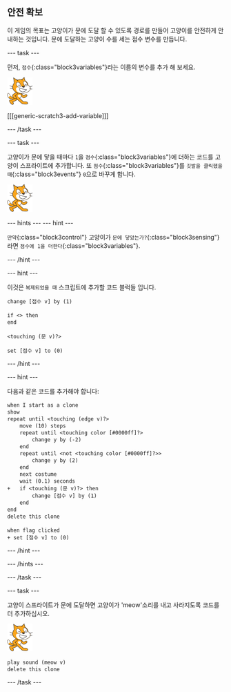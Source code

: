 ## 안전 확보

이 게임의 목표는 고양이가 문에 도달 할 수 있도록 경로를 만들어 고양이를 안전하게 안내하는 것입니다. 문에 도달하는 고양이 수를 세는 점수 변수를 만듭니다.

--- task ---

먼저, `점수`{:class="block3variables"}라는 이름의 변수를 추가 해 보세요.

![고양이 스프라이트](images/cat-sprite.png)

[[[generic-scratch3-add-variable]]]

--- /task ---

--- task ---

고양이가 문에 닿을 때마다 `1`을 `점수`{:class="block3variables"}에 더하는 코드를 고양이 스프라이트에 추가합니다. 또 `점수`{:class="block3variables"}를 `깃발을 클릭했을 때`{:class="block3events"} `0`으로 바꾸게 합니다.

![고양이 스프라이트](images/cat-sprite.png)

--- hints ---
 --- hint ---

`만약`{:class="block3control"} 고양이가 `문에 닿았는가?`{:class="block3sensing"}라면 `점수에 1을 더한다`{:class="block3variables"}.

--- /hint ---

--- hint ---

이것은 `복제되었을 때` 스크립트에 추가할 코드 블럭들 입니다.

```blocks3
change [점수 v] by (1)

if <> then
end

<touching (문 v)?>

set [점수 v] to (0)
```

--- /hint ---

--- hint ---

다음과 같은 코드를 추가해야 합니다:

```blocks3
when I start as a clone
show
repeat until <touching (edge v)?>
    move (10) steps
    repeat until <touching color [#0000ff]?>
        change y by (-2)
    end
    repeat until <not <touching color [#0000ff]?>>
        change y by (2)
    end
    next costume
    wait (0.1) seconds
+   if <touching (문 v)?> then
        change [점수 v] by (1)
    end
end
delete this clone

when flag clicked
+ set [점수 v] to (0)
```

--- /hint ---

--- /hints ---

--- /task ---

--- task ---

고양이 스프라이트가 문에 도달하면 고양이가 'meow'소리를 내고 사라지도록 코드를 더 추가하십시오.

![고양이 스프라이트](images/cat-sprite.png)

```blocks3
play sound (meow v)
delete this clone
```

--- /task ---